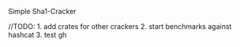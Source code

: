 Simple Sha1-Cracker

//TODO:
	1. add crates for other crackers
	2. start benchmarks against hashcat
	3. test gh